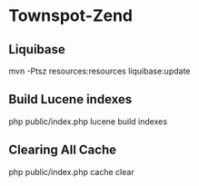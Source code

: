 Townspot-Zend
=============
Liquibase
------------------------------------------------
mvn -Ptsz resources:resources liquibase:update

Build Lucene indexes
------------------------------------------------
php public/index.php lucene build indexes

Clearing All Cache
------------------------------------------------
php public/index.php cache clear